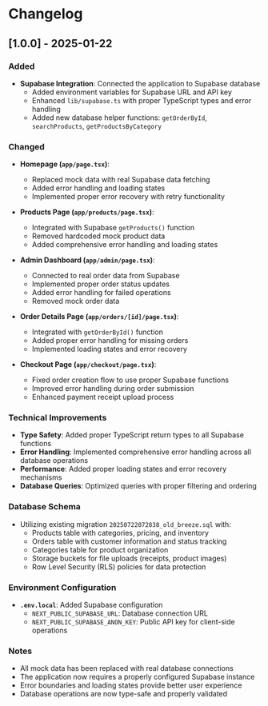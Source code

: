 # Changelog

## [1.0.0] - 2025-01-22

### Added
- **Supabase Integration**: Connected the application to Supabase database
  - Added environment variables for Supabase URL and API key
  - Enhanced `lib/supabase.ts` with proper TypeScript types and error handling
  - Added new database helper functions: `getOrderById`, `searchProducts`, `getProductsByCategory`

### Changed
- **Homepage (`app/page.tsx`)**:
  - Replaced mock data with real Supabase data fetching
  - Added error handling and loading states
  - Implemented proper error recovery with retry functionality

- **Products Page (`app/products/page.tsx`)**:
  - Integrated with Supabase `getProducts()` function
  - Removed hardcoded mock product data
  - Added comprehensive error handling and loading states

- **Admin Dashboard (`app/admin/page.tsx`)**:
  - Connected to real order data from Supabase
  - Implemented proper order status updates
  - Added error handling for failed operations
  - Removed mock order data

- **Order Details Page (`app/orders/[id]/page.tsx`)**:
  - Integrated with `getOrderById()` function
  - Added proper error handling for missing orders
  - Implemented loading states and error recovery

- **Checkout Page (`app/checkout/page.tsx`)**:
  - Fixed order creation flow to use proper Supabase functions
  - Improved error handling during order submission
  - Enhanced payment receipt upload process

### Technical Improvements
- **Type Safety**: Added proper TypeScript return types to all Supabase functions
- **Error Handling**: Implemented comprehensive error handling across all database operations
- **Performance**: Added proper loading states and error recovery mechanisms
- **Database Queries**: Optimized queries with proper filtering and ordering

### Database Schema
- Utilizing existing migration `20250722072838_old_breeze.sql` with:
  - Products table with categories, pricing, and inventory
  - Orders table with customer information and status tracking
  - Categories table for product organization
  - Storage buckets for file uploads (receipts, product images)
  - Row Level Security (RLS) policies for data protection

### Environment Configuration
- **`.env.local`**: Added Supabase configuration
  - `NEXT_PUBLIC_SUPABASE_URL`: Database connection URL
  - `NEXT_PUBLIC_SUPABASE_ANON_KEY`: Public API key for client-side operations

### Notes
- All mock data has been replaced with real database connections
- The application now requires a properly configured Supabase instance
- Error boundaries and loading states provide better user experience
- Database operations are now type-safe and properly validated